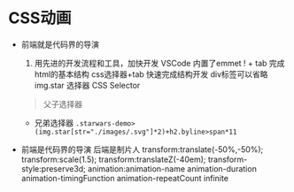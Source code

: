 # CSS动画
- 前端就是代码界的导演
  1. 用先进的开发流程和工具，加快开发
    VSCode 内置了emmet
    ! + tab 完成html的基本结构
    css选择器+tab 快速完成结构开发
    div标签可以省略 img.star
    选择器 CSS Selector
    > 父子选择器
    + 兄弟选择器
    ```.starwars-demo>(img.star[str="./images/.svg"]*2)+h2.byline>span*11```

- 前端是代码界的导演
  后端是制片人
  transform:translate(-50%,-50%);
  transform:scale(1.5);
  transform:translateZ(-40em);
  transform-style:preserve3d;
  animation:animation-name 
            animation-duration 
            animation-timingFunction 
            animation-repeatCount infinite
  